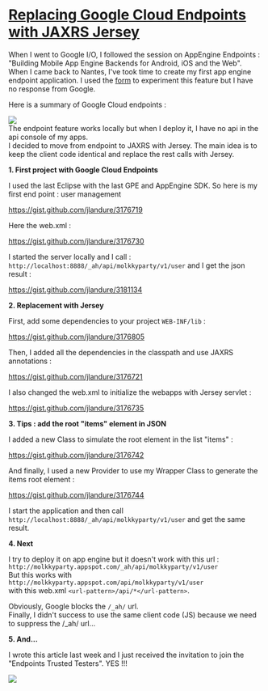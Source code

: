 # [Replacing Google Cloud Endpoints with JAXRS Jersey](https://bazinga-unit.blogspot.com/2012/08/replacing-google-cloud-endpoints-with.html)

When I went to Google I/O, I followed the session on AppEngine Endpoints : "Building Mobile App Engine Backends for Android, iOS and the Web".  
When I came back to Nantes, I've took time to create my first app engine endpoint application. I used the [form](https://docs.google.com/spreadsheet/viewform?pli=1&formkey=dDQ5QXJPTVFjSUhubl9WOC04TS1zSGc6MQ#gid=0) to experiment this feature but I have no response from Google.  

Here is a summary of Google Cloud endpoints :  

[![](http://4.bp.blogspot.com/-Tg6Ge36nE6g/UCI5TydABpI/AAAAAAAAC8k/v6IfvuJ3UhE/s320/Screen%2Bshot%2B2012-07-13%2Bat%2B12.18.21%2BPM.png)](http://4.bp.blogspot.com/-Tg6Ge36nE6g/UCI5TydABpI/AAAAAAAAC8k/v6IfvuJ3UhE/s1600/Screen%2Bshot%2B2012-07-13%2Bat%2B12.18.21%2BPM.png)  
The endpoint feature works locally but when I deploy it, I have no api in the api console of my apps.  
I decided to move from endpoint to JAXRS with Jersey. The main idea is to keep the client code identical and replace the rest calls with Jersey.  

**1\. First project with Google Cloud Endpoints**  

I used the last Eclipse with the last GPE and AppEngine SDK. So here is my first end point : user management  

https://gist.github.com/jlandure/3176719

Here the web.xml :  

https://gist.github.com/jlandure/3176730

I started the server locally and I call : `http://localhost:8888/_ah/api/molkkyparty/v1/user` and I get the json result :  

https://gist.github.com/jlandure/3181134 

**2\. Replacement with Jersey**  

First, add some dependencies to your project `WEB-INF/lib` :  

https://gist.github.com/jlandure/3176805 

Then, I added all the dependencies in the classpath and use JAXRS annotations :  

https://gist.github.com/jlandure/3176721 

I also changed the web.xml to initialize the webapps with Jersey servlet :  

https://gist.github.com/jlandure/3176735

**3\. Tips : add the root "items" element in JSON**  

I added a new Class to simulate the root element in the list "items" :  

https://gist.github.com/jlandure/3176742

And finally, I used a new Provider to use my Wrapper Class to generate the items root element :  

https://gist.github.com/jlandure/3176744

I start the application and then call `http://localhost:8888/_ah/api/molkkyparty/v1/user` and get the same result.  

**4\. Next**  

I try to deploy it on app engine but it doesn't work with this url :  
`http://molkkyparty.appspot.com/_ah/api/molkkyparty/v1/user`  
But this works with  
`http://molkkyparty.appspot.com/api/molkkyparty/v1/user`  
with this web.xml `<url-pattern>/api/*</url-pattern>`.  

Obviously, Google blocks the `/_ah/` url.  
Finally, I didn't success to use the same client code (JS) because we need to suppress the /_ah/ url...  

**5\. And...**  

I wrote this article last week and I just received the invitation to join the "Endpoints Trusted Testers". YES !!!  

[![](http://3.bp.blogspot.com/-4mT0ujSIa_c/UCI5rCJepzI/AAAAAAAAC8w/LMmDOpE3654/s320/app.png)](http://3.bp.blogspot.com/-4mT0ujSIa_c/UCI5rCJepzI/AAAAAAAAC8w/LMmDOpE3654/s1600/app.png)  
